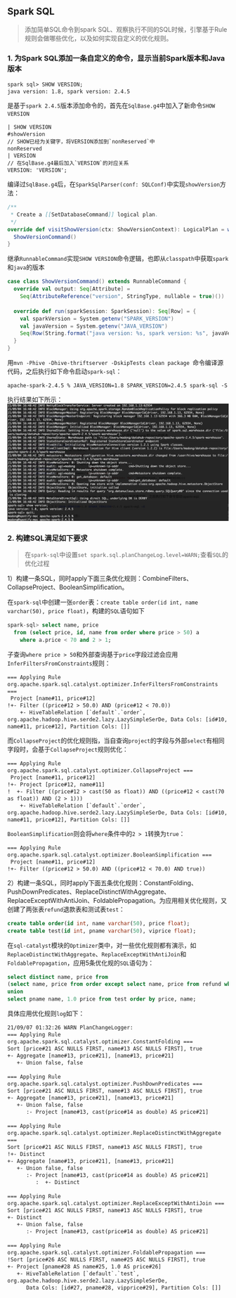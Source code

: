 ## Spark SQL
> 添加简单SQL命令到spark SQL、观察执行不同的SQL时候，引擎基于Rule规则会做哪些优化，以及如何实现自定义的优化规则。

### 1. 为Spark SQL添加一条自定义的命令，显示当前Spark版本和Java版本
```shell
spark sql> SHOW VERSION;
java version: 1.8, spark version: 2.4.5
```

是基于`spark 2.4.5`版本添加命令的，首先在`SqlBase.g4`中加入了新命令`SHOW VERSION`

```antlr
| SHOW VERSION                                                     #showVersion
// SHOW已经为关键字，将VERSION添加到`nonReserved`中
nonReserved
| VERSION
// 在SqlBase.g4最后加入`VERSION`的对应关系
VERSION: 'VERSION';
```

编译过`SqlBase.g4`后，在`SparkSqlParser(conf: SQLConf)`中实现`showVersion`方法：

```scala
/**
 * Create a [[SetDatabaseCommand]] logical plan.
 */
override def visitShowVersion(ctx: ShowVersionContext): LogicalPlan = withOrigin(ctx) {
  ShowVersionCommand()
}
```

继承`RunnableCommand`实现`SHOW VERSION`命令逻辑，也即从`classpath`中获取`spark`和`java`的版本

```scala
case class ShowVersionCommand() extends RunnableCommand {
  override val output: Seq[Attribute] =
    Seq(AttributeReference("version", StringType, nullable = true)())

  override def run(sparkSession: SparkSession): Seq[Row] = {
    val sparkVersion = System.getenv("SPARK_VERSION")
    val javaVersion = System.getenv("JAVA_VERSION")
    Seq(Row(String.format("java version: %s, spark version: %s", javaVersion, sparkVersion)))
  }
}
```

用`mvn -Phive -Dhive-thriftserver -DskipTests clean package `命令编译源代码，之后执行如下命令启动`spark-sql`：

```shell
apache-spark-2.4.5 % JAVA_VERSION=1.8 SPARK_VERSION=2.4.5 spark-sql -S
```

执行结果如下所示：
<img src="resources/spark_sql_show_version.jpg" width="870" alt="show version执行结果"/>

### 2. 构建SQL满足如下要求
> 在`spark-sql`中设置`set spark.sql.planChangeLog.level=WARN;`查看`SQL`的优化过程

1）构建一条SQL，同时apply下面三条优化规则：CombineFilters、CollapseProject、BooleanSimplification。

在`spark-sql`中创建一张`order`表：`create table order(id int, name varchar(50), price float)`，构建的`SQL`语句如下

```sql
spark-sql> select name, price
  from (select price, id, name from order where price > 50) a
	where a.price < 70 and 2 > 1;
```

子查询`where price > 50`和外部查询基于`price`字段过滤会应用`InferFiltersFromConstraints`规则：

```shell
=== Applying Rule org.apache.spark.sql.catalyst.optimizer.InferFiltersFromConstraints ===
 Project [name#11, price#12]
!+- Filter ((price#12 > 50.0) AND (price#12 < 70.0))
    +- HiveTableRelation [`default`.`order`, org.apache.hadoop.hive.serde2.lazy.LazySimpleSerDe, Data Cols: [id#10, name#11, price#12], Partition Cols: []]
```

而`CollapseProject`的优化规则指，当自查询`project`的字段与外部`select`有相同字段时，会基于`CollapseProject`规则优化：

```shell
=== Applying Rule org.apache.spark.sql.catalyst.optimizer.CollapseProject ===
 Project [name#11, price#12]
!+- Project [price#12, name#11]
!  +- Filter ((price#12 > cast(50 as float)) AND ((price#12 < cast(70 as float)) AND (2 > 1)))
    +- HiveTableRelation [`default`.`order`, org.apache.hadoop.hive.serde2.lazy.LazySimpleSerDe, Data Cols: [id#10, name#11, price#12], Partition Cols: []]
```

`BooleanSimplification`则会将`where`条件中的`2 > 1`转换为`true`：

```shell
=== Applying Rule org.apache.spark.sql.catalyst.optimizer.BooleanSimplification ===
 Project [name#11, price#12]
!+- Filter ((price#12 > 50.0) AND ((price#12 < 70.0) AND true))
```

2）构建一条SQL，同时apply下面五条优化规则：ConstantFolding、PushDownPredicates、ReplaceDistinctWithAggregate、ReplaceExceptWithAntiJoin、FoldablePropagation。为应用相关优化规则，又创建了两张表`refund`退款表和测试表`test`：

```sql
create table order(id int, name varchar(50), price float);
create table test(id int, pname varchar(50), viprice float);
```

在`sql-catalyst`模块的`Optimizer`类中，对一些优化规则都有演示，如`ReplaceDistinctWithAggregate`、`ReplaceExceptWithAntiJoin`和`FoldablePropagation`，应用5条优化规的`SQL`语句为：

```sql
select distinct name, price from 
(select name, price from order except select name, price from refund where price > 30) where price < 50
union
select pname name, 1.0 price from test order by price, name;
```

具体应用优化规则`log`如下：

```shell
21/09/07 01:32:26 WARN PlanChangeLogger:
=== Applying Rule org.apache.spark.sql.catalyst.optimizer.ConstantFolding ===
Sort [price#21 ASC NULLS FIRST, name#13 ASC NULLS FIRST], true
+- Aggregate [name#13, price#21], [name#13, price#21]
   +- Union false, false

=== Applying Rule org.apache.spark.sql.catalyst.optimizer.PushDownPredicates ===
Sort [price#21 ASC NULLS FIRST, name#13 ASC NULLS FIRST], true
+- Aggregate [name#13, price#21], [name#13, price#21]
   +- Union false, false
      :- Project [name#13, cast(price#14 as double) AS price#21]

=== Applying Rule org.apache.spark.sql.catalyst.optimizer.ReplaceDistinctWithAggregate ===
Sort [price#21 ASC NULLS FIRST, name#13 ASC NULLS FIRST], true
!+- Distinct
+- Aggregate [name#13, price#21], [name#13, price#21]
   +- Union false, false
      :- Project [name#13, cast(price#14 as double) AS price#21]
         :  +- Distinct

=== Applying Rule org.apache.spark.sql.catalyst.optimizer.ReplaceExceptWithAntiJoin ===
Sort [price#21 ASC NULLS FIRST, name#13 ASC NULLS FIRST], true
+- Distinct
   +- Union false, false
      :- Project [name#13, cast(price#14 as double) AS price#21]

=== Applying Rule org.apache.spark.sql.catalyst.optimizer.FoldablePropagation ===
!Sort [price#26 ASC NULLS FIRST, name#25 ASC NULLS FIRST], true
+- Project [pname#28 AS name#25, 1.0 AS price#26]
   +- HiveTableRelation [`default`.`test`, org.apache.hadoop.hive.serde2.lazy.LazySimpleSerDe, 
      Data Cols: [id#27, pname#28, vipprice#29], Partition Cols: []]              
```
